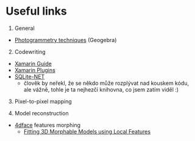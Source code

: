 # Useful links

1. General
  * [Photogrammetry techniques](http://geogebra.org/m/jUv4tegu) (Geogebra)

2. Codewriting
  * [Xamarin Guide](https://developer.xamarin.com/guides/cross-platform/getting_started)
  * [Xamarin Plugins](https://github.com/xamarin/XamarinComponents)
  * [SQLite-NET](https://github.com/praeclarum/sqlite-net)
    * člověk by neřekl, že se někdo může rozplývat nad kouskem kódu, ale vážně,
      tohle je ta nejhezčí knihovna, co jsem zatím viděl :)

3. Pixel-to-pixel mapping

4. Model reconstruction
  * [4dface](https://github.com/patrikhuber/4dface) features morphing
    * [Fitting 3D Morphable Models using Local Features](http://arxiv.org/pdf/1503.02330v1.pdf)
